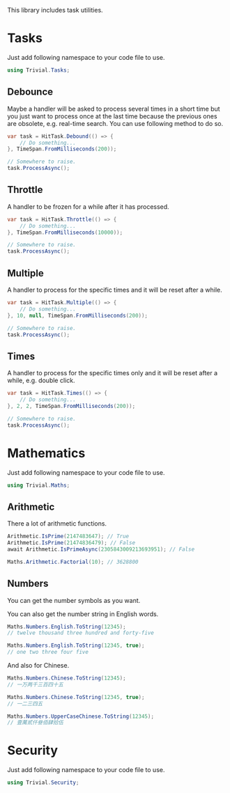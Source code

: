 ﻿This library includes task utilities.

# Tasks

Just add following namespace to your code file to use.

```csharp
using Trivial.Tasks;
```

## Debounce

Maybe a handler will be asked to process several times in a short time but you just want to process once at the last time because the previous ones are obsolete, e.g. real-time search. You can use following method to do so.

```csharp
var task = HitTask.Debound(() => {
    // Do something...
}, TimeSpan.FromMilliseconds(200));

// Somewhere to raise.
task.ProcessAsync();
```

## Throttle

A handler to be frozen for a while after it has processed.

```csharp
var task = HitTask.Throttle(() => {
    // Do something...
}, TimeSpan.FromMilliseconds(10000));

// Somewhere to raise.
task.ProcessAsync();
```

## Multiple

A handler to process for the specific times and it will be reset after a while.

```csharp
var task = HitTask.Multiple(() => {
    // Do something...
}, 10, null, TimeSpan.FromMilliseconds(200));

// Somewhere to raise.
task.ProcessAsync();
```

## Times

A handler to process for the specific times only and it will be reset after a while, e.g. double click.

```csharp
var task = HitTask.Times(() => {
    // Do something...
}, 2, 2, TimeSpan.FromMilliseconds(200));

// Somewhere to raise.
task.ProcessAsync();
```

# Mathematics

Just add following namespace to your code file to use.

```csharp
using Trivial.Maths;
```

## Arithmetic

There a lot of arithmetic functions.

```csharp
Arithmetic.IsPrime(2147483647); // True
Arithmetic.IsPrime(21474836479); // False
await Arithmetic.IsPrimeAsync(2305843009213693951); // False

Maths.Arithmetic.Factorial(10); // 3628800
```

## Numbers

You can get the number symbols as you want.

You can also get the number string in English words.

```csharp
Maths.Numbers.English.ToString(12345);
// twelve thousand three hundred and forty-five

Maths.Numbers.English.ToString(12345, true);
// one two three four five
```

And also for Chinese.

```csharp
Maths.Numbers.Chinese.ToString(12345);
// 一万两千三百四十五

Maths.Numbers.Chinese.ToString(12345, true);
// 一二三四五

Maths.Numbers.UpperCaseChinese.ToString(12345);
// 壹萬贰仟叄佰肆拾伍

```


# Security

Just add following namespace to your code file to use.

```csharp
using Trivial.Security;
```
